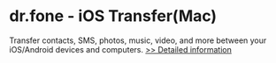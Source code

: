 # dr.fone - iOS Transfer(Mac)
Transfer contacts, SMS, photos, music, video, and more between your iOS/Android devices and computers.
[>> Detailed information](https://secure.shareit.com/shareit/product.html?productid=300947738&affiliateid=200057808)